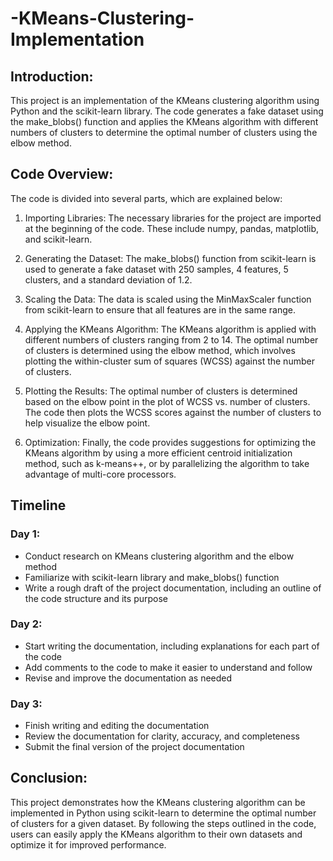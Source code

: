 # -KMeans-Clustering-Implementation

## Introduction:
This project is an implementation of the KMeans clustering algorithm using Python and the scikit-learn library. The code generates a fake dataset using the make_blobs() function and applies the KMeans algorithm with different numbers of clusters to determine the optimal number of clusters using the elbow method.

## Code Overview:
The code is divided into several parts, which are explained below:

1. Importing Libraries:
The necessary libraries for the project are imported at the beginning of the code. These include numpy, pandas, matplotlib, and scikit-learn.

2. Generating the Dataset:
The make_blobs() function from scikit-learn is used to generate a fake dataset with 250 samples, 4 features, 5 clusters, and a standard deviation of 1.2.

3. Scaling the Data:
The data is scaled using the MinMaxScaler function from scikit-learn to ensure that all features are in the same range.

4. Applying the KMeans Algorithm:
The KMeans algorithm is applied with different numbers of clusters ranging from 2 to 14. The optimal number of clusters is determined using the elbow method, which involves plotting the within-cluster sum of squares (WCSS) against the number of clusters.

5. Plotting the Results:
The optimal number of clusters is determined based on the elbow point in the plot of WCSS vs. number of clusters. The code then plots the WCSS scores against the number of clusters to help visualize the elbow point.

6. Optimization:
Finally, the code provides suggestions for optimizing the KMeans algorithm by using a more efficient centroid initialization method, such as k-means++, or by parallelizing the algorithm to take advantage of multi-core processors.

## Timeline

### Day 1:

* Conduct research on KMeans clustering algorithm and the elbow method
* Familiarize with scikit-learn library and make_blobs() function
* Write a rough draft of the project documentation, including an outline of the code structure and its purpose

### Day 2:

* Start writing the documentation, including explanations for each part of the code
* Add comments to the code to make it easier to understand and follow
* Revise and improve the documentation as needed

### Day 3:

* Finish writing and editing the documentation
* Review the documentation for clarity, accuracy, and completeness
* Submit the final version of the project documentation


## Conclusion:
This project demonstrates how the KMeans clustering algorithm can be implemented in Python using scikit-learn to determine the optimal number of clusters for a given dataset. By following the steps outlined in the code, users can easily apply the KMeans algorithm to their own datasets and optimize it for improved performance.
